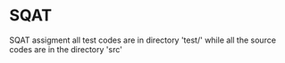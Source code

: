 # SQAT


SQAT assigment all test codes are in directory 'test/' while all the source codes are in the directory 'src'
